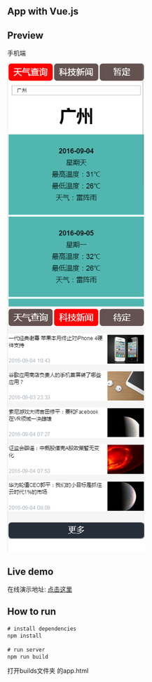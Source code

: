 App  with Vue.js 
----------

## Preview ##
手机端 <br/>

![weather](https://github.com/825618507/vue-app/blob/master/weather.png?raw=true)
![news](https://github.com/825618507/vue-app/blob/master/news.png?raw=true)

## Live demo ##
在线演示地址: [点击这里](https://825618507.github.io/small-wrok/Vue.js/app/app.html)

## How to run ##
    # install dependencies 
    npm install
    
    # run server
    npm run build 
    
打开builds文件夹 的app.html

